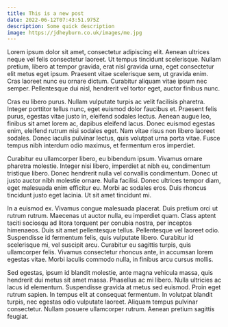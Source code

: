 ```yaml
---
title: This is a new post
date: 2022-06-12T07:43:51.975Z
description: Some quick description
image: https://jdheyburn.co.uk/images/me.jpg
---
```

Lorem ipsum dolor sit amet, consectetur adipiscing elit. Aenean ultrices neque vel felis consectetur laoreet. Ut tempus tincidunt scelerisque. Nullam pretium, libero at tempor gravida, erat nisl gravida urna, eget consectetur elit metus eget ipsum. Praesent vitae scelerisque sem, ut gravida enim. Cras laoreet nunc eu ornare dictum. Curabitur aliquam vitae ipsum nec semper. Pellentesque dui nisl, hendrerit vel tortor eget, auctor finibus nunc.

Cras eu libero purus. Nullam vulputate turpis ac velit facilisis pharetra. Integer porttitor tellus nunc, eget euismod dolor faucibus et. Praesent felis purus, egestas vitae justo in, eleifend sodales lectus. Aenean augue leo, finibus sit amet lorem ac, dapibus eleifend lacus. Donec euismod egestas enim, eleifend rutrum nisi sodales eget. Nam vitae risus non libero laoreet sodales. Donec iaculis pulvinar lectus, quis volutpat urna porta vitae. Fusce tempus nibh interdum odio maximus, et fermentum eros imperdiet.

Curabitur eu ullamcorper libero, eu bibendum ipsum. Vivamus ornare pharetra molestie. Integer nisi libero, imperdiet at nibh eu, condimentum tristique libero. Donec hendrerit nulla vel convallis condimentum. Donec ut justo auctor nibh molestie ornare. Nulla facilisi. Donec ultrices tempor diam, eget malesuada enim efficitur eu. Morbi ac sodales eros. Duis rhoncus tincidunt justo eget lacinia. Ut sit amet tincidunt mi.

In a euismod ex. Vivamus congue malesuada placerat. Duis pretium orci ut rutrum rutrum. Maecenas ut auctor nulla, eu imperdiet quam. Class aptent taciti sociosqu ad litora torquent per conubia nostra, per inceptos himenaeos. Duis sit amet pellentesque tellus. Pellentesque vel laoreet odio. Suspendisse id fermentum felis, quis vulputate libero. Curabitur id scelerisque mi, vel suscipit arcu. Curabitur eu sagittis turpis, quis ullamcorper felis. Vivamus consectetur rhoncus ante, in accumsan lorem egestas vitae. Morbi iaculis commodo nulla, in finibus arcu cursus mollis.

Sed egestas, ipsum id blandit molestie, ante magna vehicula massa, quis hendrerit dui metus sit amet massa. Phasellus ac mi libero. Nulla ultricies ac lacus id elementum. Suspendisse gravida at metus sed euismod. Proin eget rutrum sapien. In tempus elit at consequat fermentum. In volutpat blandit turpis, nec egestas odio vulputate laoreet. Aliquam tempus pulvinar consectetur. Nullam posuere ullamcorper rutrum. Aenean pretium sagittis feugiat.